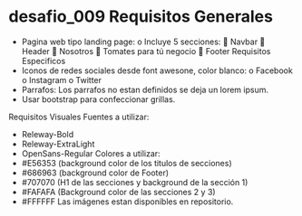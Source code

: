# desafio_009 Requisitos Generales

-	Pagina web tipo landing page:
o	Incluye 5 secciones:
	Navbar
	Header
	Nosotros
	Tomates para tú negocio
	Footer
Requisitos Especificos
-	Iconos de redes sociales desde font awesone, color blanco:
o	Facebook
o	Instagram
o	Twitter
-	Parrafos: Los parrafos no estan definidos se deja un lorem ipsum.
-	Usar bootstrap para confeccionar grillas.

Requisitos Visuales
Fuentes a utilizar:
-	Releway-Bold
-	Releway-ExtraLight
-	OpenSans-Regular
Colores a utilizar:
-	#E56353 (background color de los titulos de secciones)
-	#686963 (background color de Footer)
-	#707070 (H1 de las secciones y background de la sección 1)
-	#FAFAFA (Background color de las secciones 2 y 3)
-	#FFFFFF
Las imágenes estan disponibles en repositorio.
